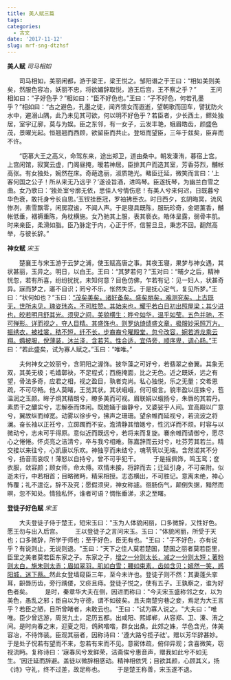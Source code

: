 ```yaml
---
title: 美人赋三篇
tags:
categories:
  - 古文
date: '2017-11-12'
slug: mrf-sng-dtzhsf
---
```


**美人赋**
_司马相如_

　　司马相如，美丽闲都，游于梁王，梁王悦之。邹阳谮之于王曰：“相如美则美矣，然服色容冶，妖丽不忠，将欲媚辞取悦，游王后宫，王不察之乎？”
　　王问相如曰：“子好色乎？”相如曰：“臣不好色也。”王曰：“子不好色，何若孔墨乎？”相如曰：“古之避色，孔墨之徒，闻齐馈女而遐逝，望朝歌而回车，譬犹防火水中，避溺山隅，此乃未见其可欲，何以明不好色乎？若臣者，少长西土，鳏处独居，室宇辽廓，莫与为娱。臣之东邻，有一女子，云发丰艳，蛾眉皓齿，颜盛色茂，景曜光起。恒翘翘而西顾，欲留臣而共止。登垣而望臣，三年于兹矣，臣弃而不许。

　　“窃慕大王之高义，命驾东来，途出郑卫，道由桑中。朝发溱洧，暮宿上宫。上宫闲馆，寂寞云虚，门阁昼掩，暧若神居。臣排其户而造其室，芳香芬烈，黼帐高张。有女独处，婉然在床。奇葩逸丽，淑质艳光。睹臣迁延，微笑而言曰：‘上客何国之公子！所从来无乃远乎？’遂设旨酒，进鸣琴。臣遂抚琴，为幽兰白雪之曲。女乃歌曰：‘独处室兮廓无依，思佳人兮情伤悲！有美人兮来何迟，日既暮兮华色衰，敢托身兮长自思。’玉钗挂臣冠，罗袖拂臣衣。时日西夕，玄阴晦冥，流风惨冽，素雪飘零，闲房寂谧，不闻人声。于是寝具既陈，服玩珍奇，金鉔薰香，黼帐低垂，裀褥重陈，角枕横施。女乃驰其上服，表其亵衣。皓体呈露，弱骨丰肌。时来亲臣，柔滑如脂。臣乃脉定于内，心正于怀，信誓旦旦，秉志不回。翻然高举，与彼长辞。”

**神女赋**
_宋玉_

 　　楚襄王与宋玉游于云梦之浦，使玉赋高唐之事。其夜玉寝，果梦与神女遇，其状甚丽，玉异之。明日，以白王。王曰：“其梦若何？”玉对曰：“晡夕之后，精神恍忽，若有所喜，纷纷扰扰，未知何意？目色仿佛，乍若有记：见一妇人，状甚奇异。寐而梦之，寤不自识；罔兮不乐，怅然失志。于是抚心定气，复见所梦。”王曰：“状何如也？”玉曰：<ins datetime="2017-11-11T16:54:09+00:00">“茂矣美矣，诸好备矣。盛矣丽矣，难测究矣。上古既无，世所未见，瑰姿玮态，不可胜赞。其始来也，耀乎若白日初出照屋梁；其少进也，皎若明月舒其光。须臾之间，美貌横生：晔兮如华，温乎如莹。五色并驰，不可殚形。详而视之，夺人目精。其盛饰也，则罗纨绮绩盛文章，极服妙采照万方。振绣衣，被袿裳，秾不短，纤不长，步裔裔兮曜殿堂，忽兮改容，婉若游龙乘云翔。嫷披服，侻薄装，沐兰泽，含若芳。性合适，宜侍旁，顺序卑，调心肠。”</ins>王曰：“若此盛矣，试为寡人赋之。”玉曰：“唯唯。”

　　夫何神女之姣丽兮，含阴阳之渥饰。披华藻之可好兮，若翡翠之奋翼。其象无双，其美无极；毛嫱鄣袂，不足程式；西施掩面，比之无色。近之既妖，远之有望，骨法多奇，应君之相，视之盈目，孰者克尚。私心独悦，乐之无量；</ins>交希恩疏，不可尽畅。他人莫睹，王览其状。其状峨峨，何可极言。貌丰盈以庄姝兮，苞温润之玉颜。眸子炯其精朗兮，瞭多美而可视。眉联娟以蛾扬兮，朱唇的其若丹。素质干之醲实兮，志解泰而体闲。既姽婳于幽静兮，又婆娑乎人间。宜高殿以广意兮，翼故纵而绰宽。动雾以徐步兮，拂声之珊珊。望余帷而延视兮，若流波之将澜。奋长袖以正衽兮，立踯躅而不安。澹清静其愔嫕兮，性沉详而不烦。时容与以微动兮，志未可乎得原。意似近而既远兮，若将来而复旋。褰余帷而请御兮，愿尽心之惓惓。怀贞亮之洁清兮，卒与我兮相难。陈嘉辞而云对兮，吐芬芳其若兰。精交接以来往兮，心凯康以乐欢。神独亨而未结兮，魂茕茕以无端。含然诺其不分兮，扬音而哀叹！薄怒以自持兮，曾不可乎犯干。
　　于是摇佩饰，鸣玉鸾；奁衣服，敛容颜；顾女师，命太傅。欢情未接，将辞而去；迁延引身，不可亲附。似逝未行，中若相首；目略微眄，精采相授。志态横出，不可胜记。意离未绝，神心怖覆；礼不遑讫，辞不及究；愿假须臾，神女称遽。徊肠伤气，颠倒失据，黯然而暝，忽不知处。情独私怀，谁者可语？惆怅垂涕，求之至曙。

**登徒子好色赋**
_宋玉_

　　大夫登徒子侍于楚王，短宋玉曰："玉为人体貌闲丽，口多微辞，又性好色。愿王勿与出入后宫。
　　王以登徒子之言问宋玉。玉曰："体貌闲丽，所受于天也；口多微辞，所学于师也；至于好色，臣无有也。"王曰："子不好色，亦有说乎？有说则止，无说则退。"玉曰："天下之佳人莫若楚国，楚国之丽者莫若臣里，臣里之美者莫若臣东家之子。东家之子，<ins datetime="2017-11-11T16:45:59+00:00">增之一分则太长，减之一分则太短；著粉则太白，施朱则太赤；眉如翠羽，肌如白雪；腰如束素，齿如含贝；嫣然一笑，惑阳城，迷下蔡。</ins>然此女登墙窥臣三年，至今未许也。登徒子则不然：其妻蓬头挛耳，齞唇历齿，旁行踽偻，又疥且痔。登徒子悦之，使有五子。王孰察之，谁为好色者矣。
　　是时，秦章华大夫在侧，因进而称曰："今夫宋玉盛称邻之女，以为美色，愚乱之邪；臣自以为守德，谓不如彼矣。且夫南楚穷巷之妾，焉足为大王言乎？若臣之陋，目所曾睹者，未敢云也。"王曰："试为寡人说之。"大夫曰："唯唯。臣少曾远游，周览九土，足历五都。出咸阳、熙邯郸，从容郑、卫、溱、洧之间。是时向春之末，迎夏之阳，鸧鹒喈喈，群女出桑。此郊之姝，华色含光，体美容冶，不待饰装。臣观其丽者，因称诗曰：'遵大路兮揽子祛'。赠以芳华辞甚妙。于是处子怳若有望而不来，忽若有来而不见。意密体疏，俯仰异观；含喜微笑，窃视流眄。复称诗曰：'寐春风兮发鲜荣，洁斋俟兮惠音声，赠我如此兮不如无生。'因迁延而辞避。盖徒以微辞相感动。精神相依凭；目欲其颜，心顾其义，扬《诗》守礼，终不过差，故足称也。
　　于是楚王称善，宋玉遂不退。